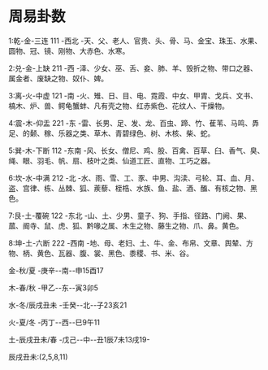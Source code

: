 # 周易卦数
1:乾-金-三连 111	-西北	-天、父、老人、官贵、头、骨、马、金宝、珠玉、水果、圆物、冠、镜、刚物、大赤色、水寒。

2:兑-金-上缺 211	-西		-泽、少女、巫、舌、妾、肺、羊、毁折之物、带口之器、属金者、废缺之物、奴仆、婢。
 
3:离-火-中虚 121	-南		-火、雉、日、目、电、霓霞、中女、甲胄、戈兵、文书、槁木、炉、兽、鳄龟蟹蚌、凡有壳之物、红赤紫色、花纹人、干燥物。
 
4:震-木-仰盂 221	-东		-雷、长男、足、发、龙、百虫、蹄、竹、萑苇、马鸣、馵足、的颡、稼、乐器之类、草木、青碧绿色、树、木核、柴、蛇。
 
5:巽-木-下断 112	-东南	-风、长女、僧尼、鸡、股、百禽、百草、臼、香气、臭、绳、眼、羽毛、帆、扇、枝叶之类、仙道工匠、直物、工巧之器。

6:坎-水-中满 212	-北		-水、雨、雪、工、豕、中男、沟渎、弓轮、耳、血、月、盗、宫律、栋、丛棘、狐、蒺藜、桎梏、水族、鱼、盐、酒、醢、有核之物、黑色。
 
7:艮-土-覆碗 122	-东北	-山、土、少男、童子、狗、手指、径路、门阙、果、蓏、阍寺、鼠、虎、狐、黔喙之属、木生之物、藤生之物、爪、鼻。黄色。
 
8:坤-土-六断 222	-西南	-地、母、老妇、土、牛、金、布帛、文章、舆辇、方物、柄、黄色、瓦器、腹、裳、黑色、黍稷、书、米、谷。

金-秋/夏		-庚辛--南--申15酉17

木-春/秋		-甲乙--东--寅3卯5

水-冬/辰戌丑未	-壬癸--北--子23亥21

火-夏/冬		-丙丁--西--巳9午11

土-辰戌丑未/春	-戊己--中--丑1辰7未13戌19-

辰戌丑未:(2,5,8,11)